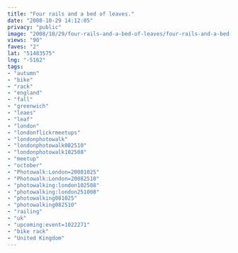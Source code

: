 ```yaml
---
title: "Four rails and a bed of leaves."
date: "2008-10-29 14:12:05"
privacy: "public"
image: "2008/10/29/four-rails-and-a-bed-of-leaves/four-rails-and-a-bed-of-leaves.jpg"
views: "90"
faves: "2"
lat: "51483575"
lng: "-5162"
tags:
- "autumn"
- "bike"
- "rack"
- "england"
- "fall"
- "greenwich"
- "leaes"
- "leaf"
- "london"
- "londonflickrmeetups"
- "londonphotowalk"
- "londonphotowalk082510"
- "londonphotowalk102508"
- "meetup"
- "october"
- "Photowalk:London=20081025"
- "Photowalk:London=20082510"
- "photowalking:london102508"
- "photowalking:london251008"
- "photowalking081025"
- "photowalking082510"
- "railing"
- "uk"
- "upcoming:event=1022271"
- "bike rack"
- "United Kingdom"
---
```

<a href="/photos/2008/10/29/four-rails-and-bed-of-leaves"></a>

